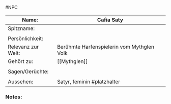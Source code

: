 #NPC

| Name:              | Cafia Saty                                 |
| ------------------ | ------------------------------------------ |
| Spitzname:         |                                            |
|                    |                                            |
| Persönlichkeit:    |                                            |
| Relevanz zur Welt: | Berühmte Harfenspielerin vom Mythglen Volk |
| Gehört zu:         | [[Mythglen]]                      |
|                    |                                            |
| Sagen/Gerüchte:    |                                            |
|                    |                                            |
| Aussehen:          | Satyr, feminin #platzhalter                |
### Notes:
